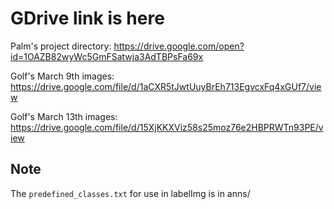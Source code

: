 # GDrive link is here
Palm's project directory: https://drive.google.com/open?id=1OAZB82wyWc5GmFSatwja3AdTBPsFa69x

Golf's March 9th images: https://drive.google.com/file/d/1aCXR5tJwtUuyBrEh713EgvcxFq4xGUf7/view

Golf's March 13th images: https://drive.google.com/file/d/15XjKKXViz58s25moz76e2HBPRWTn93PE/view

## Note
The `predefined_classes.txt` for use in labelImg is in anns/